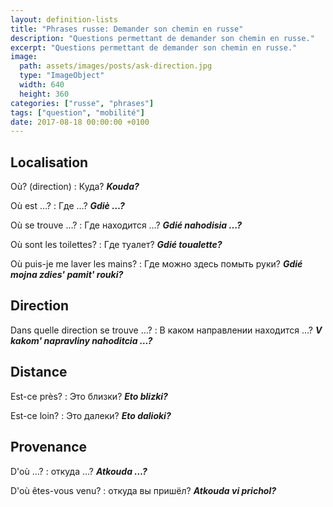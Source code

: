 ```yaml
---
layout: definition-lists
title: "Phrases russe: Demander son chemin en russe"
description: "Questions permettant de demander son chemin en russe."
excerpt: "Questions permettant de demander son chemin en russe."
image:
  path: assets/images/posts/ask-direction.jpg
  type: "ImageObject"
  width: 640
  height: 360
categories: ["russe", "phrases"]
tags: ["question", "mobilité"]
date: 2017-08-18 00:00:00 +0100
---
```



## Localisation

Où? (direction)
: Куда?
*__Kouda?__*

Où est …?
: Где …?
*__Gdiè …?__*

Où se trouve …?
: Где находится …?
*__Gdié nahodisia …?__*

Où sont les toilettes?
: Где туалет?
*__Gdié toualette?__*

Où puis-je me laver les mains?
: Где можно здесь помыть руки?
*__Gdié mojna zdies' pamit' rouki?__*


## Direction

Dans quelle direction se trouve …?
: В каком направлении находится …?
*__V kakom' napravliny nahoditcia …?__*


## Distance

Est-ce près?
: Это близки?
*__Eto blizki?__*

Est-ce loin?
: Это далеки?
*__Eto dalioki?__*


## Provenance

D'où …?
: откуда …?
*__Atkouda …?__*

D'où êtes-vous venu?
: откуда вы пришёл?
*__Atkouda vi prichol?__*
